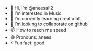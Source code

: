 - 👋 Hi, I’m @aneesali2
- 👀 I’m interested in Music
- 🌱 I’m currently learning creat a blt
- 💞️ I’m looking to collaborate on github
- 📫 How to reach me speed
- 😄 Pronouns: anees
- ⚡ Fun fact: good

<!---
aneesali2/aneesali2 is a ✨ special ✨ repository because its `README.md` (this file) appears on your GitHub profile.
You can click the Preview link to take a look at your changes.
--->
